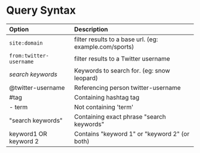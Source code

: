 # Query Syntax #

| **Option** | **Description** |
|:-----------|:----------------|
| `site:domain` | filter results to a base url. (eg: example.com/sports) |
| `from:twitter-username` | filter results to a Twitter username |
| _search keywords_ | Keywords to search for. (eg: snow leopard) |
| @twitter-username | Referencing person twitter-username |
| #tag | Containing hashtag tag |
| - term | Not containing 'term' |
| "search keywords" | Containing exact phrase "search keywords" |
| keyword1 OR keyword 2 | Contains "keyword 1" or "keyword 2" (or both) |
